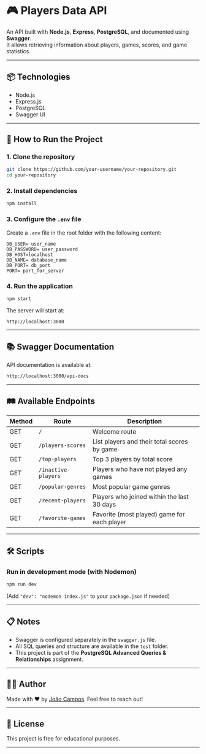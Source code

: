 
# 🎮 Players Data API

An API built with **Node.js**, **Express**, **PostgreSQL**, and documented using **Swagger**.  
It allows retrieving information about players, games, scores, and game statistics.

---

## 📦 Technologies

- Node.js
- Express.js
- PostgreSQL
- Swagger UI

---

## 🚀 How to Run the Project

### 1. Clone the repository

```bash
git clone https://github.com/your-username/your-repository.git
cd your-repository
```

### 2. Install dependencies

```bash
npm install
```

### 3. Configure the `.env` file

Create a `.env` file in the root folder with the following content:

```env
DB_USER= user_name
DB_PASSWORD= user_password
DB_HOST=localhost
DB_NAME= database_name
DB_PORT= db_port
PORT= port_for_server
```

### 4. Run the application

```bash
npm start
```

The server will start at:

```
http://localhost:3000
```

---

## 📚 Swagger Documentation

API documentation is available at:

```
http://localhost:3000/api-docs
```

---

## 🛤️ Available Endpoints

| Method | Route               | Description |
|--------|---------------------|-------------|
| GET    | `/`                  | Welcome route |
| GET    | `/players-scores`    | List players and their total scores by game |
| GET    | `/top-players`       | Top 3 players by total score |
| GET    | `/inactive-players`  | Players who have not played any games |
| GET    | `/popular-genres`    | Most popular game genres |
| GET    | `/recent-players`    | Players who joined within the last 30 days |
| GET    | `/favorite-games`    | Favorite (most played) game for each player |

---

## 🛠️ Scripts

### Run in development mode (with Nodemon)

```bash
npm run dev
```

(Add `"dev": "nodemon index.js"` to your `package.json` if needed)

---

## 📋 Notes

- Swagger is configured separately in the `swagger.js` file.
- All SQL queries and structure are available in the `test` folder.
- This project is part of the **PostgreSQL Advanced Queries & Relationships** assignment.

---

## 🧑‍💻 Author
Made with ❤️ by [João Campos](https://github.com/camposjoaoc). Feel free to reach out!

---

## 📑 License

This project is free for educational purposes.

---

